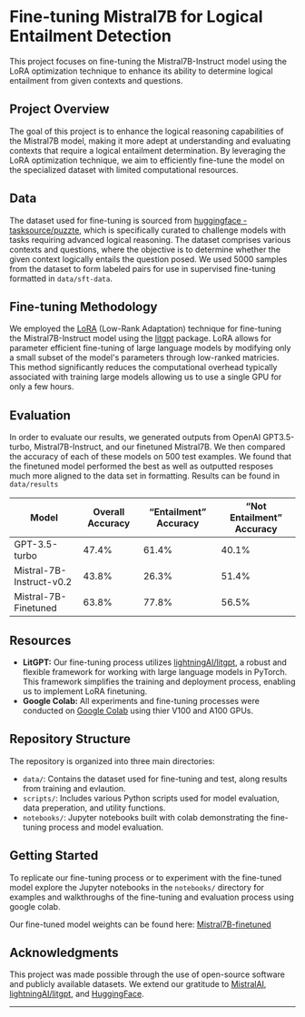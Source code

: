 # Fine-tuning Mistral7B for Logical Entailment Detection

This project focuses on fine-tuning the Mistral7B-Instruct model using the LoRA optimization technique to enhance its ability to determine logical entailment from given contexts and questions.

## Project Overview

The goal of this project is to enhance the logical reasoning capabilities of the Mistral7B model, making it more adept at understanding and evaluating contexts that require a logical entailment determination. By leveraging the LoRA optimization technique, we aim to efficiently fine-tune the model on the specialized dataset with limited computational resources. 

## Data

The dataset used for fine-tuning is sourced from [huggingface - tasksource/puzzte](https://huggingface.co/datasets/tasksource/puzzte), which is specifically curated to challenge models with tasks requiring advanced logical reasoning. The dataset comprises various contexts and questions, where the objective is to determine whether the given context logically entails the question posed. We used 5000 samples from the dataset to form labeled pairs for use in supervised fine-tuning formatted in `data/sft-data`.

## Fine-tuning Methodology

We employed the [LoRA](https://arxiv.org/abs/2106.09685) (Low-Rank Adaptation) technique for fine-tuning the Mistral7B-Instruct model using the [litgpt](https://github.com/Lightning-AI/litgpt) package. LoRA allows for parameter efficient fine-tuning of large language models by modifying only a small subset of the model's parameters through low-ranked matricies. This method significantly reduces the computational overhead typically associated with training large models allowing us to use a single GPU for only a few hours.

## Evaluation

In order to evaluate our results, we generated outputs from OpenAI GPT3.5-turbo, Mistral7B-Instruct, and our finetuned Mistral7B. We then compared the accuracy of each of these models on 500 test examples. We found that the finetuned model performed the best as well as outputted resposes much more aligned to the data set in formatting. Results can be found in `data/results`

| Model                           | Overall Accuracy | “Entailment” Accuracy | “Not Entailment” Accuracy |
|---------------------------------|------------------|-----------------------|---------------------------|
| GPT-3.5-turbo                   | 47.4%            | 61.4%                 | 40.1%                     |
| Mistral-7B-Instruct-v0.2        | 43.8%            | 26.3%                 | 51.4%                     |
| Mistral-7B-Finetuned            | 63.8%            | 77.8%                 | 56.5%                     |


## Resources

- **LitGPT:** Our fine-tuning process utilizes [lightningAI/litgpt](https://github.com/Lightning-AI/litgpt), a robust and flexible framework for working with large language models in PyTorch. This framework simplifies the training and deployment process, enabling us to implement LoRA finetuning.
- **Google Colab:** All experiments and fine-tuning processes were conducted on [Google Colab](https://colab.google/) using thier V100 and A100 GPUs.

## Repository Structure

The repository is organized into three main directories:

- `data/`: Contains the dataset used for fine-tuning and test, along results from training and evlaution.
- `scripts/`: Includes various Python scripts used for model evaluation, data preperation, and utility functions.
- `notebooks/`: Jupyter notebooks built with colab demonstrating the fine-tuning process and model evaluation.

## Getting Started

To replicate our fine-tuning process or to experiment with the fine-tuned model explore the Jupyter notebooks in the `notebooks/` directory for examples and walkthroughs of the fine-tuning and evaluation process using google colab.

Our fine-tuned model weights can be found here: [Mistral7B-finetuned](https://drive.google.com/file/d/1IkdLuO8Vkq8eT70-OXDVPBXBb68ibdC_/view?usp=drive_link)

## Acknowledgments

This project was made possible through the use of open-source software and publicly available datasets. We extend our gratitude to [MistralAI](https://mistral.ai/), [lightningAI/litgpt](https://github.com/Lightning-AI/litgpt), and [HuggingFace](https://huggingface.co/datasets).

---